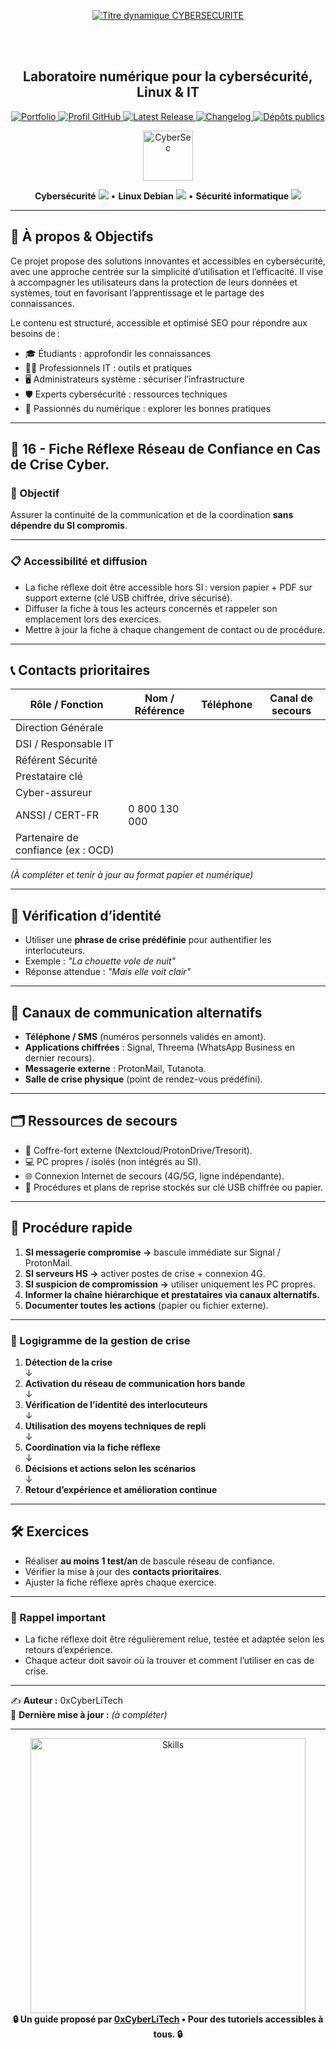 <div align="center">

  <br></br>
  
  <a href="https://github.com/0xCyberLiTech">
  <img src="https://readme-typing-svg.herokuapp.com?font=JetBrains+Mono&size=50&duration=6000&pause=1000000000&color=FF0048&center=true&vCenter=true&width=1100&lines=%3ECYBERSECURITE_" alt="Titre dynamique CYBERSECURITE" />
  </a>
  
  <br></br>

  <h2>Laboratoire numérique pour la cybersécurité, Linux & IT</h2>
  
  <p align="center">
      <a href="https://0xcyberlitech.github.io/">
        <img src="https://img.shields.io/badge/Portfolio-0xCyberLiTech-181717?logo=github&style=flat-square" alt="Portfolio" />
      </a>
      <a href="https://github.com/0xCyberLiTech">
        <img src="https://img.shields.io/badge/Profil-GitHub-181717?logo=github&style=flat-square" alt="Profil GitHub" />
      </a>
      <a href="https://github.com/0xCyberLiTech/Cybersecurite/releases/latest">
        <img src="https://img.shields.io/github/v/release/0xCyberLiTech/Cybersecurite?label=version" alt="Latest Release" />
      </a>
      <a href="https://github.com/0xCyberLiTech/Cybersecurite/blob/main/CHANGELOG.md">
        <img src="https://img.shields.io/badge/📄%20CHANGELOG-Cybersecurite-blue" alt="Changelog" />
      </a>
      <a href="https://github.com/0xCyberLiTech?tab=repositories">
        <img src="https://img.shields.io/badge/Dépôts-publics-blue?style=flat-square" alt="Dépôts publics" />
      </a>
  </p>

</div>

<!-- Optimisation SEO : mots-clés cybersécurité, sécurité informatique, Linux, Debian, administration système, réseau, IT, cryptographie, open source, pare-feu, proxy, reverse proxy, DNS, SSH, Docker, OpenVAS, SIEM, EDR, XDR, SOAR, pentest, forensic, logs, tutoriels, guides, formation, expertise, supervision, ressources techniques, étudiants, professionnels, passionnés, bonnes pratiques, protection des données, analyse de risques, cyberattaque, défense, conformité, audit, gestion de crise, sensibilisation, monitoring, cloud, virtualisation, DevSecOps. -->

<div align="center">
  <img src="https://img.icons8.com/fluency/96/000000/cyber-security.png" alt="CyberSec" width="80"/>
</div>

<div align="center">
  <p>
    <strong>Cybersécurité</strong> <img src="https://img.icons8.com/color/24/000000/lock--v1.png"/> • <strong>Linux Debian</strong> <img src="https://img.icons8.com/color/24/000000/linux.png"/> • <strong>Sécurité informatique</strong> <img src="https://img.icons8.com/color/24/000000/shield-security.png"/>
  </p>
</div>

---

## 🚀 À propos & Objectifs

Ce projet propose des solutions innovantes et accessibles en cybersécurité, avec une approche centrée sur la simplicité d’utilisation et l’efficacité. Il vise à accompagner les utilisateurs dans la protection de leurs données et systèmes, tout en favorisant l’apprentissage et le partage des connaissances.

Le contenu est structuré, accessible et optimisé SEO pour répondre aux besoins de :
- 🎓 Étudiants : approfondir les connaissances
- 👨‍💻 Professionnels IT : outils et pratiques
- 🖥️ Administrateurs système : sécuriser l’infrastructure
- 🛡️ Experts cybersécurité : ressources techniques
- 🚀 Passionnés du numérique : explorer les bonnes pratiques

---

## 🧭 16 - **Fiche Réflexe Réseau de Confiance en Cas de Crise Cyber**.
### 📌 Objectif
Assurer la continuité de la communication et de la coordination **sans dépendre du SI compromis**.

---

### 📋 Accessibilité et diffusion
- La fiche réflexe doit être accessible hors SI : version papier + PDF sur support externe (clé USB chiffrée, drive sécurisé).
- Diffuser la fiche à tous les acteurs concernés et rappeler son emplacement lors des exercices.
- Mettre à jour la fiche à chaque changement de contact ou de procédure.

---

## 📞 Contacts prioritaires

| Rôle / Fonction                    | Nom / Référence       | Téléphone        | Canal de secours |
|------------------------------------|-----------------------|------------------|------------------|
| Direction Générale                 |                       |                  |                  |
| DSI / Responsable IT               |                       |                  |                  |
| Référent Sécurité                  |                       |                  |                  |
| Prestataire clé                    |                       |                  |                  |
| Cyber-assureur                     |                       |                  |                  |
| ANSSI / CERT-FR                    | 0 800 130 000         |                  |                  |
| Partenaire de confiance (ex : OCD) |                       |                  |                  |

*(À compléter et tenir à jour au format papier et numérique)*

---

## 🔑 Vérification d’identité
- Utiliser une **phrase de crise prédéfinie** pour authentifier les interlocuteurs.  
- Exemple : *"La chouette vole de nuit"*  
- Réponse attendue : *"Mais elle voit clair"*  

---

## 📡 Canaux de communication alternatifs
- **Téléphone / SMS** (numéros personnels validés en amont).  
- **Applications chiffrées** : Signal, Threema (WhatsApp Business en dernier recours).  
- **Messagerie externe** : ProtonMail, Tutanota.  
- **Salle de crise physique** (point de rendez-vous prédéfini).  

---

## 🗂️ Ressources de secours
- 📂 Coffre-fort externe (Nextcloud/ProtonDrive/Tresorit).  
- 💻 PC propres / isolés (non intégrés au SI).  
- 🌐 Connexion Internet de secours (4G/5G, ligne indépendante).  
- 📑 Procédures et plans de reprise stockés sur clé USB chiffrée ou papier.  

---

## 🚦 Procédure rapide

1. **SI messagerie compromise →** bascule immédiate sur Signal / ProtonMail.  
2. **SI serveurs HS →** activer postes de crise + connexion 4G.  
3. **SI suspicion de compromission →** utiliser uniquement les PC propres.  
4. **Informer la chaîne hiérarchique et prestataires via canaux alternatifs.**  
5. **Documenter toutes les actions** (papier ou fichier externe).  

---

### 🔄 Logigramme de la gestion de crise

1. **Détection de la crise**  
  ↓  
2. **Activation du réseau de communication hors bande**  
  ↓  
3. **Vérification de l’identité des interlocuteurs**  
  ↓  
4. **Utilisation des moyens techniques de repli**  
  ↓  
5. **Coordination via la fiche réflexe**  
  ↓  
6. **Décisions et actions selon les scénarios**  
  ↓  
7. **Retour d’expérience et amélioration continue**

---

## 🛠️ Exercices
- Réaliser **au moins 1 test/an** de bascule réseau de confiance.  
- Vérifier la mise à jour des **contacts prioritaires**.  
- Ajuster la fiche réflexe après chaque exercice.  

---

### 📢 Rappel important
- La fiche réflexe doit être régulièrement relue, testée et adaptée selon les retours d’expérience.
- Chaque acteur doit savoir où la trouver et comment l’utiliser en cas de crise.

---

✍️ **Auteur :** 0xCyberLiTech  
📅 **Dernière mise à jour :** _(à compléter)_  

---

<div align="center">
  <a href="https://github.com/0xCyberLiTech" target="_blank" rel="noopener">
    <img src="https://skillicons.dev/icons?i=linux,debian,bash,docker,nginx,git,vim,python,markdown" alt="Skills" width="440">
  </a>
</div>

<div align="center">
  <b>🔒 Un guide proposé par <a href="https://github.com/0xCyberLiTech">0xCyberLiTech</a> • Pour des tutoriels accessibles à tous. 🔒</b>
</div>

